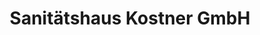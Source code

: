 ---
title: "Sanitätshaus Kostner GmbH"
url: /schwaz/sanitaetshaus-kostner-gmbh/
shop: Sanitätshaus
---